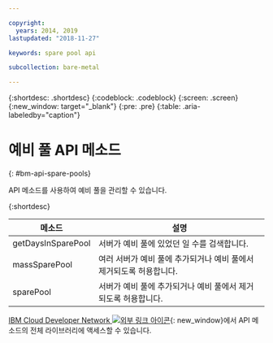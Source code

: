 ```yaml
---

copyright:
  years: 2014, 2019
lastupdated: "2018-11-27"

keywords: spare pool api

subcollection: bare-metal

---
```


{:shortdesc: .shortdesc}
{:codeblock: .codeblock}
{:screen: .screen}
{:new_window: target="_blank"}
{:pre: .pre}
{:table: .aria-labeledby="caption"}


# 예비 풀 API 메소드
{: #bm-api-spare-pools}

API 메소드를 사용하여 예비 풀을 관리할 수 있습니다. 

{:shortdesc}

| 메소드 |설명|
|------|-----------|
|getDaysInSparePool|서버가 예비 풀에 있었던 일 수를 검색합니다. |
|massSparePool|여러 서버가 예비 풀에 추가되거나 예비 풀에서 제거되도록 허용합니다. |
|sparePool|서버가 예비 풀에 추가되거나 예비 풀에서 제거되도록 허용합니다. |

[IBM Cloud Developer Network ![외부 링크 아이콘](../icons/launch-glyph.svg "외부 링크 아이콘")](https://softlayer.github.io/){: new_window}에서 API 메소드의 전체 라이브러리에 액세스할 수 있습니다. 
